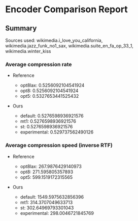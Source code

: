 
# Encoder Comparison Report

## Summary

Sources used: wikimedia.i_love_you_california, wikimedia.jazz_funk_no1_sax, wikimedia.suite_en_fa_op_33_1, wikimedia.winter_kiss

### Average compression rate

  - Reference
    - opt8lax: 0.5256092104541924
    - opt8: 0.5256092104541924
    - opt5: 0.5327653441525432

  - Ours
    - default: 0.5276598936921576
    - mt1: 0.5276598936921576
    - st: 0.5276598936921576
    - experimental: 0.529737562490126


### Average compression speed (inverse RTF)
  - Reference
    - opt8lax: 267.9876429140973
    - opt8: 271.595805357893
    - opt5: 599.1519172315565

  - Ours
    - default: 1549.5975632856396
    - mt1: 314.3707049633713
    - st: 302.64969793301043
    - experimental: 298.0046721845769


